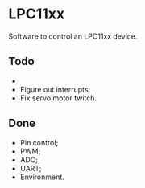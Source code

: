 # LPC11xx

Software to control an LPC11xx device.

## Todo

-
- Figure out interrupts;
- Fix servo motor twitch.

## Done

- Pin control;
- PWM;
- ADC;
- UART;
- Environment.
